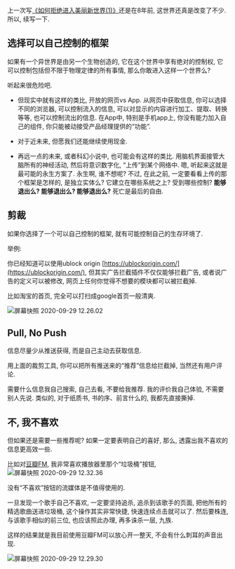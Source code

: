 <!--
.. title: 如何拒绝进入美丽新世界(2)
.. slug: how-to-refuse-brave-new-world-part-2
.. date: 2020-09-29 12:00:00 UTC+08:00
.. tags:
.. category:
.. link:
.. description:
.. type: text
-->

上一次写[《如何拒绝进入美丽新世界(1)》](../how-to-refuse-brave-new-world-part-1)还是在8年前, 这世界还真是改变了不少. 所以, 续写一下. 

## 选择可以自己控制的框架

如果有一个异世界是由另一个生物创造的, 它在这个世界中享有绝对的控制权, 它可以控制包括但不限于物理定律的所有事情, 那么你敢进入这样一个世界么? 

听起来很危险吧. 

* 但现实中就有这样的类比, 开放的网页vs App. 从网页中获取信息, 你可以选择不同的浏览器, 可以控制流入的信息, 可以对显示的内容进行加工、提取、转换等等, 也可以控制流出的信息. 在App中, 特别是手机app上, 你没有能力加入自己的组件, 你只能被动接受产品经理提供的“功能”. 

* 对于近未来, 但愿我们还能继续使用现金. 

* 再远一点的未来, 或者科幻小说中, 也可能会有这样的类比. 用脑机界面接管大脑所有的神经活动, 然后将意识数字化, “上传”到某个网络中. 嗯, 听起来这就是最可能的永生方案了. 永生啊, 谁不想呢? 不过, 在此之前, 一定要看看上传的那个框架是怎样的, 是独立实体么? 它建立在哪些系统之上? 受到哪些控制? __能够退出么? 能够退出么? 能够退出么?__ 死亡是最后的自由. 

## 剪裁

如果你选择了一个可以自己控制的框架, 就有可能控制自己的生存环境了. 

举例:

你已经知道可以使用ublock origin [https://ublockorigin.com/](https://ublockorigin.com/), 但其实广告拦截插件不仅仅能够拦截广告, 或者说广告的定义可以被修改, 网页上任何你觉得不想要的模块都可以被拦截掉. 

比如淘宝的首页, 完全可以打扫成google首页一般清爽. 

![屏幕快照 2020-09-29 12.26.02](https://i.loli.net/2020/09/29/sk4Pj1izboLFvOR.png)

## Pull, No Push

信息尽量少从推送获得, 而是自己主动去获取信息. 

用上面的裁剪工具, 你可以把所有推送来的“推荐”信息给拦截掉, 当然还有用户评论. 

需要什么信息我自己搜索, 自己去看, 不要给我推荐. 我的评价我自己体验, 不需要别人先说. 类似的, 对于纸质书, 书的序、前言什么的, 我都先直接撕掉. 

## 不, 我不喜欢

但如果还是需要一些推荐呢? 如果一定要表明自己的喜好, 那么, 透露出我不喜欢的信息更高效一些. 

比如对[豆瓣FM](https://douban.fm/), 我非常喜欢播放器里那个“垃圾桶”按钮, 
![屏幕快照 2020-09-29 12.32.36](https://i.loli.net/2020/09/29/kWRGUvayrnJqu25.png)

没有“不喜欢”按钮的流媒体是不值得使用的. 

一旦发现一个歌手自己不喜欢, 一定要坚持追杀, 追杀到该歌手的页面, 把他所有的精选歌曲送进垃圾桶, 这个操作其实非常快捷, 快速连续点击就可以了. 然后要株连, 与该歌手相似的前三位, 也应该照此办理, 再多诛杀一层, 九族. 

这样的结果就是我目前使用豆瓣FM可以放心开一整天, 不会有什么刺耳的声音出现. 

![屏幕快照 2020-09-29 12.29.30](https://i.loli.net/2020/09/29/ZngibBrOY1cIDue.png)
